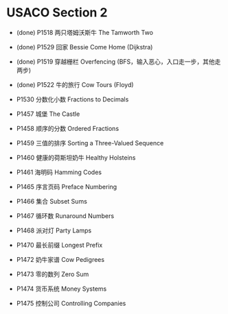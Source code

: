 # USACO Section 2

* (done) P1518 两只塔姆沃斯牛 The Tamworth Two
* (done) P1529 回家 Bessie Come Home (Dijkstra)
* (done) P1519 穿越栅栏 Overfencing (BFS，输入恶心，入口走一步，其他走两步)
* (done) P1522 牛的旅行 Cow Tours (Floyd)
* P1530 分数化小数 Fractions to Decimals

* P1457 城堡 The Castle
* P1458 顺序的分数 Ordered Fractions
* P1459 三值的排序 Sorting a Three-Valued Sequence
* P1460 健康的荷斯坦奶牛 Healthy Holsteins
* P1461 海明码 Hamming Codes

* P1465 序言页码 Preface Numbering
* P1466 集合 Subset Sums
* P1467 循环数 Runaround Numbers
* P1468 派对灯 Party Lamps

* P1470 最长前缀 Longest Prefix
* P1472 奶牛家谱 Cow Pedigrees
* P1473 零的数列 Zero Sum
* P1474 货币系统 Money Systems
* P1475 控制公司 Controlling Companies
